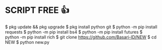 # SCRIPT FREE 👍

$ pkg update && pkg upgrade
$ pkg install python git
$ python -m pip install requests
$ python -m pip install bs4
$ python -m pip install futures
$ python -m pip install rich
$ git clone https://github.com/Basari-ID/NEW
$ cd NEW
$ python new.py
